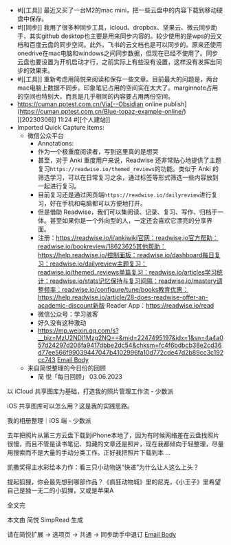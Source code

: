 - #[[工具]] 最近又买了一台M2的mac mini，把一些云盘中的内容下载到移动硬盘中保存。
- #[[同步]] 我用了很多种同步工具，icloud、dropbox、坚果云、微云同步助手，其实github desktop也主要是用来同步内容的。较少使用的是wps的云文档和百度云盘的同步空间。此外，飞书的云文档也是可以同步的。原来还使用onedrive在mac电脑和windows之间同步数据，但现在已经不使用了。同步云盘也要设置为开机启动才行，之前实际上有些没有设置，这样没有发挥出同步的效果来。
- #[[工具]] 重新考虑用简悦来阅读和保存一些文章。目前最大的问题是，两台mac电脑上数据不同步。印象笔记占用的空间实在太大了。marginnote占用的空间也特别大，而且是几乎相同的内容要占用两份空间。
- https://cuman.pptest.com.cn/Via[--Obsidian online publish](https://cuman.pptest.com.cn/Blue-topaz-example-online/) [[20230306]] 11:24 
#[[个人建站]]
- Imported Quick Capture items:
    - 微信公众平台
        - Annotations:
        - 作为一个极重度阅读者，写到这里真的是想哭
        - 甚至，对于 Anki 重度用户来说，Readwise 还非常贴心地提供了主题复习`https://readwise.io/themed_reviews`的功能。类似于 Anki 的筛选学习，可以在日常复习之余，通过标签等形式筛选一些内容放到一起进行复习。
        - 目前复习还是通过网页端`https://readwise.io/dailyreview`进行复习，好在手机和电脑都可以方便地打开。
        - 但是借助 Readwise，我们可以集阅读、记录、复习、写作、归档于一体。甚至如果你是一个外向型的人，一定还会喜欢它漂亮的分享界面。
        - 注册：https://readwise.io/i/ankiwiki官网：readwise.io官方帮助：readwise.io/bookreview/18623625其他帮助：https://help.readwise.io/控制面板：readwise.io/dashboard每日复习：readwise.io/dailyreview主题复习：readwise.io/themed_reviews单篇复习：readwise.io/articles学习统计：readwise.io/stats记忆保持与复习间隔：readwise.io/mastery调整频率：readwise.io/configure/tune/books教育优惠：https://help.readwise.io/article/28-does-readwise-offer-an-academic-discount新版 Reader App：https://readwise.io/read  
        - 微信公众号：学习骇客
        - 好久没有这种激动
        - https://mp.weixin.qq.com/s?__biz=MzU2NDI1Mzg2NQ==&mid=2247495197&idx=1&sn=4a4a057d24297d206fa9417dbbe2dc54&chksm=fc4f6bdbcb38e2cd36d77ee566f99039447047b4102996fa10d772cde47d2b89cc3c192cc743 [Email Body](https://files.todoist.com/G-S1ZzUT7Ku6tpxZldaTaKgVcAB_mp0dpd5RLwjDXvHbLlGrY4d0T8UQeEhJ9Oho/by/21878347/as/file.html)
    - 来自简悦整理的今日份的回顾
        - 简 悦「每日回顾」 03.06.2023

以 iCloud 共享图库为基础，打造我的照片管理工作流 - 少数派

iOS 共享图库可以怎么用？这是我的实践思路。

我的相册整理｜iOS 端 - 少数派

去年把照片从第三方云盘下载到iPhone本地了，因为有时候网络差在云盘找照片很慢，而且不管是读书笔记、剪藏的文章还是照片，现在我都倾向于轻整理，尽量用搜索而不是大量的手动分类工作。正好我把照片下载到本
...

凯撒奖得主水彩绘本力作：看三只小动物送“快递”为什么让人这么上头？

提起狐狸，你会最先想到哪部作品？《疯狂动物城》里的尼克，《小王子》里希望自己是独一无二的小狐狸，又或是苹果A

全文完

本文由 简悦 SimpRead 生成

请在简悦扩展 → 选项页 → 共通 → 同步助手中退订 [Email Body](https://files.todoist.com/dYZ0PBsNb7OP4fHE62QzHsUJSY0BAr0APQTJnnxxEpBkEhJpfxcUpED-Lz-jhkVZ/by/21878347/as/file.html)
